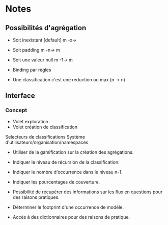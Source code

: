 # Notes

## Possibilités d'agrégation

* Soit inexistant [default] m -x->
* Soit padding              m -n-> m
* Soit une valeur null      m -1-> m

* Binding par règles

* Une classification c'est une reduction ou max (n -> n)

## Interface

### Concept

* Volet exploration
* Volet création de classification

Selecteurs de classifications
Système d'utilisateurs/organisation/namespaces

* Utiliser de la gamification sur la création des agrégations.
* Indiquer le niveau de récursion de la classification.

* Indiquer le nombre d'occurrence dans le niveau n-1.
* Indiquer les pourcentages de couverture.
* Possibilité de récupérer des informations sur les flux en questions pour des raisons pratiques.
* Déterminer le footprint d'une occurrence de modèle.

* Accès à des dictionnaires pour des raisons de pratique.
